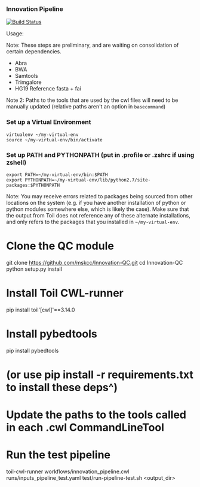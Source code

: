 ### Innovation Pipeline

[![Build Status](https://travis-ci.org/mskcc/Innovation-Pipeline.svg?branch=master)](https://travis-ci.org/mskcc/Innovation-Pipeline)

Usage:

Note: These steps are preliminary, and are waiting on consolidation of certain dependencies. 
  - Abra
  - BWA
  - Samtools
  - Trimgalore
- HG19 Reference fasta + fai

Note 2: Paths to the tools that are used by the cwl files will need to be manually updated (relative paths aren't an option in `basecommand`)


### Set up a Virtual Environment
```
virtualenv ~/my-virtual-env
source ~/my-virtual-env/bin/activate
```

### Set up PATH and PYTHONPATH (put in .profile or .zshrc if using zshell)
```
export PATH=~/my-virtual-env/bin:$PATH
export PYTHONPATH=~/my-virtual-env/lib/python2.7/site-packages:$PYTHONPATH
```
Note: You may receive errors related to packages being sourced from other locations on the system (e.g. if you have another installation of python or python modules somewhere else, which is likely the case). Make sure that the output from Toil does not reference any of these alternate installations, and only refers to the packages that you installed in `~/my-virtual-env`.

# Clone the QC module
git clone https://github.com/mskcc/Innovation-QC.git
cd Innovation-QC
python setup.py install

# Install Toil CWL-runner
pip install toil'[cwl]'==3.14.0
# Install pybedtools
pip install pybedtools

# (or use pip install -r requirements.txt to install these deps^)

# Update the paths to the tools called in each .cwl CommandLineTool

# Run the test pipeline
toil-cwl-runner workflows/innovation_pipeline.cwl runs/inputs_pipeline_test.yaml
<or>
test/run-pipeline-test.sh <output_dir>
```
